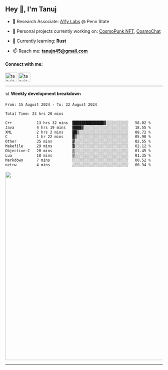 <h2>Hey 👋, I'm Tanuj</h2>

- 🔬 Research Associate: [A11y Labs](https://a11y.ist.psu.edu/) @ Penn State 

- 🔭 Personal projects currently working on: [CosmoPunk NFT](https://github.com/tanujn45/CosmoNFT), [CosmoChat](https://github.com/tanujn45/CosmoChat)

- 🌱 Currently learning: **Rust**

- 📫 Reach me: **tanujn45@gmail.com**

<h4 align="left">Connect with me:</h4>
<p align="left">
<a href="https://twitter.com/tanujn45" target="blank"><img align="center" src="https://raw.githubusercontent.com/rahuldkjain/github-profile-readme-generator/master/src/images/icons/Social/twitter.svg" alt="tanujn45" height="28" width="38" /></a>
<a href="https://linkedin.com/in/tanujn45" target="blank"><img align="center" src="https://raw.githubusercontent.com/rahuldkjain/github-profile-readme-generator/master/src/images/icons/Social/linked-in-alt.svg" alt="tanujn45" height="28" width="38" /></a>
</p>

-------

📊 **Weekly development breakdown**
<!--START_SECTION:waka-->

```txt
From: 15 August 2024 - To: 22 August 2024

Total Time: 23 hrs 20 mins

C++           13 hrs 32 mins  ██████████████▓░░░░░░░░░░   58.02 %
Java          4 hrs 19 mins   ████▓░░░░░░░░░░░░░░░░░░░░   18.55 %
XML           2 hrs 2 mins    ██▒░░░░░░░░░░░░░░░░░░░░░░   08.72 %
C             1 hr 22 mins    █▒░░░░░░░░░░░░░░░░░░░░░░░   05.90 %
Other         35 mins         ▓░░░░░░░░░░░░░░░░░░░░░░░░   02.55 %
Makefile      29 mins         ▓░░░░░░░░░░░░░░░░░░░░░░░░   02.12 %
Objective-C   20 mins         ▒░░░░░░░░░░░░░░░░░░░░░░░░   01.45 %
Lua           18 mins         ▒░░░░░░░░░░░░░░░░░░░░░░░░   01.35 %
Markdown      7 mins          ░░░░░░░░░░░░░░░░░░░░░░░░░   00.52 %
netrw         4 mins          ░░░░░░░░░░░░░░░░░░░░░░░░░   00.34 %
```

<!--END_SECTION:waka-->

<img src="https://wakatime.com/share/@018e9abd-1aa4-4aa6-9db7-5ca3b999e810/4650b67a-98aa-46b4-b598-3d8a2451f0df.svg" width="600"/>

-------

